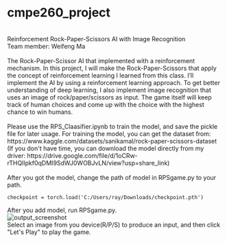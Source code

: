 # cmpe260_project
 </br>
Reinforcement Rock-Paper-Scissors AI with Image Recognition </br>
Team member: Weifeng Ma  </br>
</br>
The Rock-Paper-Scissor AI that implemented with a reinforcement mechanism. In this project, I will make the Rock-Paper-Scissors that apply the concept of reinforcement learning I learned from this class. I’ll implement the AI by using a reinforcement learning approach. To get better understanding of deep learning, I also implement image recognition that uses an image of rock/paper/scissors as input. The game itself will keep track of human choices and come up with the choice with the highest chance to win humans. </br>
</br>
Please use the RPS_Claasifier.ipynb to train the model, and save the pickle file for later usage. For training the model, you can get the dataset from: https://www.kaggle.com/datasets/sanikamal/rock-paper-scissors-dataset </br>
(If you don't have time, you can download the model directly from my driver: https://drive.google.com/file/d/1oCRw-rTHQlIpkf0qDMI9SdWJ0WOBJvLN/view?usp=share_link)
</br>
</br>
After you got the model, change the path of model in RPSgame.py to your path. </br>

```
checkpoint = torch.load('C:/Users/ray/Downloads/checkpoint.pth')
```

After you add model, run RPSgame.py. </br>
![output_screenshot](https://user-images.githubusercontent.com/32551600/202608327-851b5854-fab0-403f-9fd6-d9e4887f4047.png) </br>
Select an image from you device(R/P/S) to produce an input, and then click "Let's Play" to play the game.
</br>
</br>


